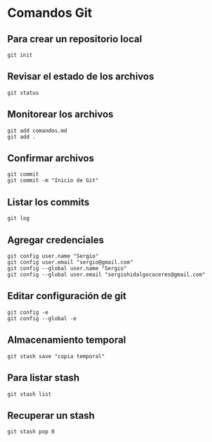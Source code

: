 # Comandos Git

## Para crear un repositorio local

```
git init
```

## Revisar el estado de los archivos

```
git status
```

## Monitorear los archivos

```
git add comandos.md
git add .
```

## Confirmar archivos

```
git commit
git commit -m "Inicio de Git"
```

## Listar los commits

```
git log
```

## Agregar credenciales

```
git config user.name "Sergio"
git config user.email "sergio@gmail.com"
git config --global user.name "Sergio"
git config --global user.email "sergiohidalgocaceres@gmail.com"
```

## Editar configuración de git

```
git config -e
git config --global -e
```

## Almacenamiento temporal

```
git stash save "copia temporal"
```

## Para listar stash

```
git stash list
```

## Recuperar un stash

```
git stash pop 0
```
